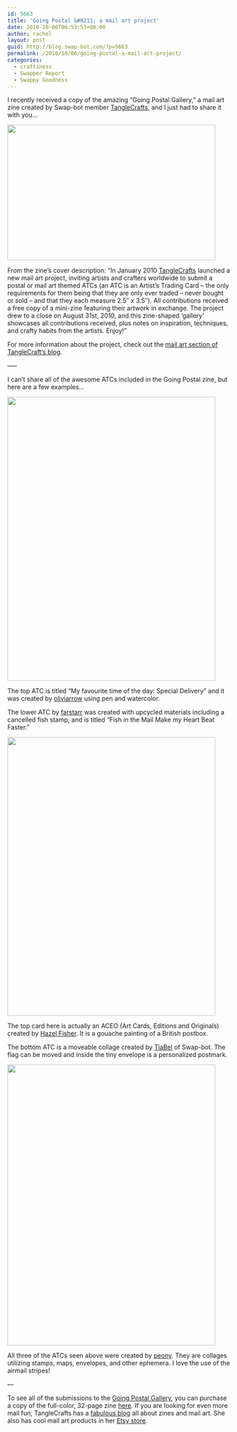 ```yaml
---
id: 5663
title: 'Going Postal &#8211; a mail art project'
date: 2010-10-06T06:53:53+00:00
author: rachel
layout: post
guid: http://blog.swap-bot.com/?p=5663
permalink: /2010/10/06/going-postal-a-mail-art-project/
categories:
  - craftiness
  - Swapper Report
  - Swappy Goodness
---
```

I recently received a copy of the amazing &#8220;Going Postal Gallery,&#8221; a mail art zine created by Swap-bot member [TangleCrafts](http://www.swap-bot.com/user:TangleCrafts), and I just had to share it with you&#8230;

[<img src="http://blog.swap-bot.com/wp-content/uploads/2010/10/goingpostalzine1.jpg" alt="" title="goingpostalzine1" width="470" height="306" class="aligncenter size-full wp-image-5664" srcset="http://blog.swap-bot.com/wp-content/uploads/2010/10/goingpostalzine1-300x195.jpg 300w, http://blog.swap-bot.com/wp-content/uploads/2010/10/goingpostalzine1.jpg 470w" sizes="(max-width: 470px) 100vw, 470px" />](http://blog.swap-bot.com/wp-content/uploads/2010/10/goingpostalzine1.jpg)

From the zine&#8217;s cover description: &#8220;In January 2010 [TangleCrafts](http://www.swap-bot.com/user:TangleCrafts) launched a new mail art project, inviting artists and crafters worldwide to submit a postal or mail art themed ATCs (an ATC is an Artist&#8217;s Trading Card &#8211; the only requirements for them being that they are only ever traded &#8211; never bought or sold &#8211; and that they each measure 2.5&#8243; x 3.5&#8243;). All contributions received a free copy of a mini-zine featuring their artwork in exchange. The project drew to a close on August 31st, 2010, and this zine-shaped &#8216;gallery&#8217; showcases all contributions received, plus notes on inspiration, techniques, and crafty habits from the artists. Enjoy!&#8221; 

For more information about the project, check out the [mail art section of TangleCraft&#8217;s blog](http://tanglecrafts.wordpress.com/mailart/going-postal/). 

&#8212;&#8211;

I can&#8217;t share all of the awesome ATCs included in the Going Postal zine, but here are a few examples&#8230;

[<img src="http://blog.swap-bot.com/wp-content/uploads/2010/10/goingpostalzine2.jpg" alt="" title="goingpostalzine2" width="470" height="641" class="aligncenter size-full wp-image-5665" />](http://blog.swap-bot.com/wp-content/uploads/2010/10/goingpostalzine2.jpg)

The top ATC is titled &#8220;My favourite time of the day: Special Delivery&#8221; and it was created by [oliviarrow](http://www.swap-bot.com/user:oliviarrow) using pen and watercolor.

The lower ATC by [farstarr](http://www.swap-bot.com/user:farstarr) was created with upcycled materials including a cancelled fish stamp, and is titled &#8220;Fish in the Mail Make my Heart Beat Faster.&#8221;

[<img src="http://blog.swap-bot.com/wp-content/uploads/2010/10/goingpostalzine3.jpg" alt="" title="goingpostalzine3" width="470" height="629" class="aligncenter size-full wp-image-5666" srcset="http://blog.swap-bot.com/wp-content/uploads/2010/10/goingpostalzine3-224x300.jpg 224w, http://blog.swap-bot.com/wp-content/uploads/2010/10/goingpostalzine3.jpg 470w" sizes="(max-width: 470px) 100vw, 470px" />](http://blog.swap-bot.com/wp-content/uploads/2010/10/goingpostalzine3.jpg)

The top card here is actually an ACEO (Art Cards, Editions and Originals) created by [Hazel Fisher](http://www.etsy.com/shop/HazelFisherCreations?ref=seller_info). It is a gouache painting of a British postbox.

The bottom ATC is a moveable collage created by [TiaBel](http://www.swap-bot.com/user:T%C3%ADaBel) of Swap-bot. The flag can be moved and inside the tiny envelope is a personalized postmark.

[<img src="http://blog.swap-bot.com/wp-content/uploads/2010/10/goingpostalzine4.jpg" alt="" title="goingpostalzine4" width="470" height="634" class="aligncenter size-full wp-image-5667" />](http://blog.swap-bot.com/wp-content/uploads/2010/10/goingpostalzine4.jpg)

All three of the ATCs seen above were created by [peony](http://www.swap-bot.com/user:peony). They are collages utilizing stamps, maps, envelopes, and other ephemera. I love the use of the airmail stripes!

&#8212;

To see all of the submissions to the [Going Postal Gallery](http://tanglecrafts.wordpress.com/2010/09/12/gone-postal-again/), you can purchase a copy of the full-color, 32-page zine [here](http://www.etsy.com/shop/TangleCrafts/search?search_query=going+postal&search_type=user_shop_ttt_id_5467284&shopname=TangleCrafts). If you are looking for even more mail fun, TangleCrafts has a [fabulous blog](http://tanglecrafts.wordpress.com/) all about zines and mail art. She also has cool mail art products in her [Etsy store](http://www.etsy.com/shop/tanglecrafts).